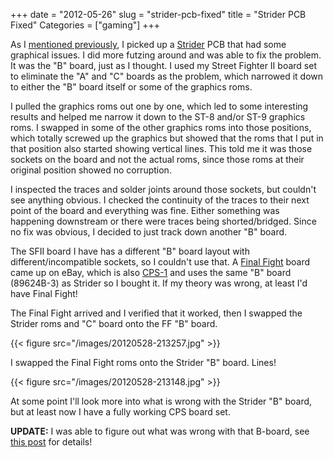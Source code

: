 +++
date = "2012-05-26"
slug = "strider-pcb-fixed"
title = "Strider PCB Fixed"
Categories = ["gaming"]
+++

As I [mentioned previously](/posts/new-pcbs-2/), I picked up a [Strider](http://en.wikipedia.org/wiki/Strider_(arcade_game)) PCB that had some graphical issues. I did more futzing around and was able to fix the problem. It was the "B" board, just as I thought. I used my Street Fighter II board set to eliminate the "A" and "C" boards as the problem, which narrowed it down to either the "B" board itself or some of the graphics roms. 

I pulled the graphics roms out one by one, which led to some interesting results and helped me narrow it down to the ST-8 and/or ST-9 graphics roms. I swapped in some of the other graphics roms into those positions, which totally screwed up the graphics but showed that the roms that I put in that position also started showing vertical lines. This told me it was those sockets on the board and not the actual roms, since those roms at their original position showed no corruption. 

I inspected the traces and solder joints around those sockets, but couldn't see anything obvious. I checked the continuity of the traces to their next point of the board and everything was fine. Either something was happening downstream or there were traces being shorted/bridged. Since no fix was obvious, I decided to just track down another "B" board.

The SFII board I have has a different "B" board layout with different/incompatible sockets, so I couldn't use that. A [Final Fight](http://en.wikipedia.org/wiki/Final_fight) board came up on eBay, which is also [CPS-1](http://en.wikipedia.org/wiki/CP_System) and uses the same "B" board (89624B-3) as Strider so I bought it. If my theory was wrong, at least I'd have Final Fight!

The Final Fight arrived and I verified that it worked, then I swapped the Strider roms and "C" board onto the FF "B" board. 

{{< figure src="/images/20120528-213257.jpg" >}}

I swapped the Final Fight roms onto the Strider "B" board. Lines!

{{< figure src="/images/20120528-213148.jpg" >}}

At some point I'll look more into what is wrong with the Strider "B" board, but at least now I have a fully working CPS board set.

**UPDATE:** I was able to figure out what was wrong with that B-board, see [this post](/posts/final-fight-fix/) for details!

